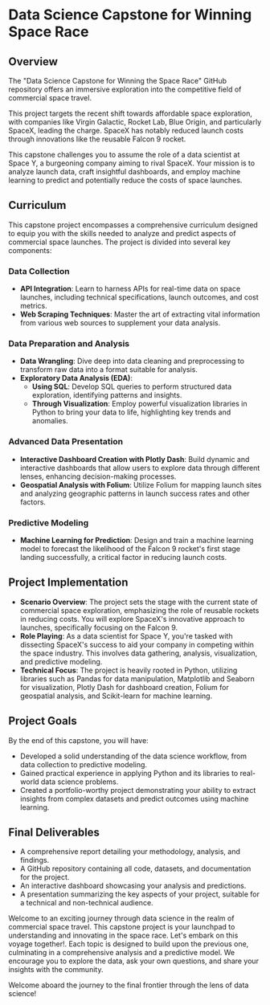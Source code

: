 # Data Science Capstone for Winning Space Race

## Overview
The "Data Science Capstone for Winning the Space Race" GitHub repository offers an immersive exploration into the competitive field of commercial space travel. 

This project targets the recent shift towards affordable space exploration, with companies like Virgin Galactic, Rocket Lab, Blue Origin, and particularly SpaceX, leading the charge. SpaceX has notably reduced launch costs through innovations like the reusable Falcon 9 rocket. 

This capstone challenges you to assume the role of a data scientist at Space Y, a burgeoning company aiming to rival SpaceX. Your mission is to analyze launch data, craft insightful dashboards, and employ machine learning to predict and potentially reduce the costs of space launches.

## Curriculum
This capstone project encompasses a comprehensive curriculum designed to equip you with the skills needed to analyze and predict aspects of commercial space launches. The project is divided into several key components:

### Data Collection
- **API Integration**: Learn to harness APIs for real-time data on space launches, including technical specifications, launch outcomes, and cost metrics.
- **Web Scraping Techniques**: Master the art of extracting vital information from various web sources to supplement your data analysis.

### Data Preparation and Analysis
- **Data Wrangling**: Dive deep into data cleaning and preprocessing to transform raw data into a format suitable for analysis.
- **Exploratory Data Analysis (EDA)**: 
  - **Using SQL**: Develop SQL queries to perform structured data exploration, identifying patterns and insights.
  - **Through Visualization**: Employ powerful visualization libraries in Python to bring your data to life, highlighting key trends and anomalies.

### Advanced Data Presentation
- **Interactive Dashboard Creation with Plotly Dash**: Build dynamic and interactive dashboards that allow users to explore data through different lenses, enhancing decision-making processes.
- **Geospatial Analysis with Folium**: Utilize Folium for mapping launch sites and analyzing geographic patterns in launch success rates and other factors.

### Predictive Modeling
- **Machine Learning for Prediction**: Design and train a machine learning model to forecast the likelihood of the Falcon 9 rocket's first stage landing successfully, a critical factor in reducing launch costs.

## Project Implementation
- **Scenario Overview**: The project sets the stage with the current state of commercial space exploration, emphasizing the role of reusable rockets in reducing costs. You will explore SpaceX's innovative approach to launches, specifically focusing on the Falcon 9.
- **Role Playing**: As a data scientist for Space Y, you're tasked with dissecting SpaceX's success to aid your company in competing within the space industry. This involves data gathering, analysis, visualization, and predictive modeling.
- **Technical Focus**: The project is heavily rooted in Python, utilizing libraries such as Pandas for data manipulation, Matplotlib and Seaborn for visualization, Plotly Dash for dashboard creation, Folium for geospatial analysis, and Scikit-learn for machine learning.

## Project Goals
By the end of this capstone, you will have:
- Developed a solid understanding of the data science workflow, from data collection to predictive modeling.
- Gained practical experience in applying Python and its libraries to real-world data science problems.
- Created a portfolio-worthy project demonstrating your ability to extract insights from complex datasets and predict outcomes using machine learning.

## Final Deliverables
- A comprehensive report detailing your methodology, analysis, and findings.
- A GitHub repository containing all code, datasets, and documentation for the project.
- An interactive dashboard showcasing your analysis and predictions.
- A presentation summarizing the key aspects of your project, suitable for a technical and non-technical audience.

Welcome to an exciting journey through data science in the realm of commercial space travel. This capstone project is your launchpad to understanding and innovating in the space race. Let's embark on this voyage together!. Each topic is designed to build upon the previous one, culminating in a comprehensive analysis and a predictive model. We encourage you to explore the data, ask your own questions, and share your insights with the community.

Welcome aboard the journey to the final frontier through the lens of data science!

